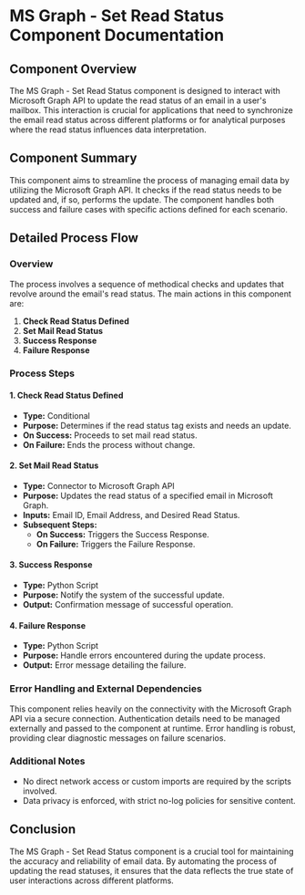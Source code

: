 # MS Graph - Set Read Status Component Documentation

## Component Overview

The MS Graph - Set Read Status component is designed to interact with Microsoft Graph API to update the read status of an email in a user's mailbox. This interaction is crucial for applications that need to synchronize the email read status across different platforms or for analytical purposes where the read status influences data interpretation.

## Component Summary

This component aims to streamline the process of managing email data by utilizing the Microsoft Graph API. It checks if the read status needs to be updated and, if so, performs the update. The component handles both success and failure cases with specific actions defined for each scenario.

## Detailed Process Flow

### Overview
The process involves a sequence of methodical checks and updates that revolve around the email's read status. The main actions in this component are:
1. **Check Read Status Defined**
2. **Set Mail Read Status**
3. **Success Response**
4. **Failure Response**

### Process Steps

#### 1. Check Read Status Defined
- **Type:** Conditional
- **Purpose:** Determines if the read status tag exists and needs an update.
- **On Success:** Proceeds to set mail read status.
- **On Failure:** Ends the process without change.

#### 2. Set Mail Read Status
- **Type:** Connector to Microsoft Graph API
- **Purpose:** Updates the read status of a specified email in Microsoft Graph.
- **Inputs:** Email ID, Email Address, and Desired Read Status.
- **Subsequent Steps:**
  - **On Success:** Triggers the Success Response.
  - **On Failure:** Triggers the Failure Response.

#### 3. Success Response
- **Type:** Python Script
- **Purpose:** Notify the system of the successful update.
- **Output:** Confirmation message of successful operation.

#### 4. Failure Response
- **Type:** Python Script
- **Purpose:** Handle errors encountered during the update process.
- **Output:** Error message detailing the failure.

### Error Handling and External Dependencies

This component relies heavily on the connectivity with the Microsoft Graph API via a secure connection. Authentication details need to be managed externally and passed to the component at runtime. Error handling is robust, providing clear diagnostic messages on failure scenarios.

### Additional Notes
- No direct network access or custom imports are required by the scripts involved.
- Data privacy is enforced, with strict no-log policies for sensitive content.

## Conclusion

The MS Graph - Set Read Status component is a crucial tool for maintaining the accuracy and reliability of email data. By automating the process of updating the read statuses, it ensures that the data reflects the true state of user interactions across different platforms.

